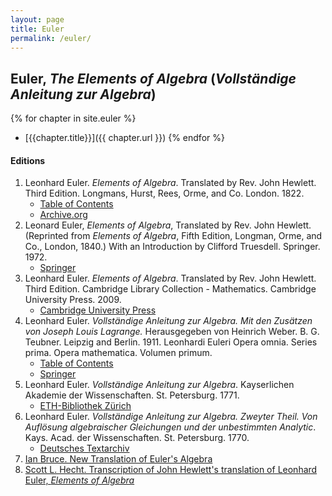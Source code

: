 ```yaml
---
layout: page
title: Euler
permalink: /euler/
---
```


## Euler, *The Elements of Algebra* (*Vollständige Anleitung zur Algebra*)

{% for chapter in site.euler %}
- [{{chapter.title}}]({{ chapter.url }})
{% endfor %}

#### Editions

1. Leonhard Euler. *Elements of Algebra*. Translated by Rev. John Hewlett. Third Edition. Longmans, Hurst, Rees, Orme, and Co. London. 1822.
    - [Table of Contents](/assets/euler/en/TOCen.pdf)
    - [Archive.org](https://archive.org/details/elementsofalgebr00euleuoft/)
2. Leonard Euler, *Elements of Algebra*, Translated by Rev. John Hewlett. (Reprinted from *Elements of Algebra*, Fifth Edition, Longman, Orme, and Co., London, 1840.) With an Introduction by Clifford Truesdell. Springer. 1972.
    - [Springer](https://doi.org/10.1007/978-1-4613-8511-0)
3. Leonhard Euler. *Elements of Algebra*. Translated by Rev. John Hewlett. Third Edition. Cambridge Library Collection - Mathematics. Cambridge University Press. 2009.
    - [Cambridge University Press](https://doi.org/10.1017/CBO9780511693519)
6. Leonhard Euler. *Vollständige Anleitung zur Algebra. Mit den Zusätzen von Joseph Louis Lagrange.* Herausgegeben von Heinrich Weber. B. G. Teubner. Leipzig and Berlin. 1911. Leonhardi Euleri Opera omnia. Series prima. Opera mathematica. Volumen primum.
    - [Table of Contents](/assets/euler/de/TOCde.pdf)
    - [Springer](https://link.springer.com/book/9783764314002)
4. Leonhard Euler. *Vollständige Anleitung zur Algebra*. Kayserlichen Akademie der Wissenschaften. St. Petersburg. 1771.
    - [ETH-Bibliothek Zürich](https://doi.org/10.3931/e-rara-9093)
5. Leonhard Euler. *Vollständige Anleitung zur Algebra. Zweyter Theil. Von Auflösung algebraischer Gleichungen und der unbestimmten Analytic*. Kays. Acad. der Wissenschaften. St. Petersburg. 1770.
    - [Deutsches Textarchiv](https://www.deutschestextarchiv.de/euler_algebra02_1770)
7. [Ian Bruce. New Translation of Euler's Algebra](https://www.17centurymaths.com/contents/euleralgebra.htm)
8. [Scott L. Hecht. Transcription of John Hewlett's translation of Leonhard Euler, *Elements of Algebra*](https://archive.org/details/ElementsOfAlgebraLeonhardEuler2015/)